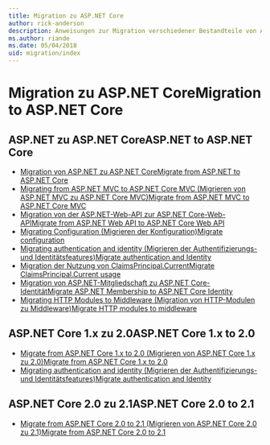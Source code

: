 ```yaml
---
title: Migration zu ASP.NET Core
author: rick-anderson
description: Anweisungen zur Migration verschiedener Bestandteile von ASP.NET 4.x zu ASP.NET Core
ms.author: riande
ms.date: 05/04/2018
uid: migration/index
---
```

# <a name="migration-to-aspnet-core"></a><span data-ttu-id="9bcac-103">Migration zu ASP.NET Core</span><span class="sxs-lookup"><span data-stu-id="9bcac-103">Migration to ASP.NET Core</span></span>

## <a name="aspnet-to-aspnet-core"></a><span data-ttu-id="9bcac-104">ASP.NET zu ASP.NET Core</span><span class="sxs-lookup"><span data-stu-id="9bcac-104">ASP.NET to ASP.NET Core</span></span>

* [<span data-ttu-id="9bcac-105">Migration von ASP.NET zu ASP.NET Core</span><span class="sxs-lookup"><span data-stu-id="9bcac-105">Migrate from ASP.NET to ASP.NET Core</span></span>](xref:migration/proper-to-2x/index)
* [<span data-ttu-id="9bcac-106">Migrating from ASP.NET MVC to ASP.NET Core MVC (Migrieren von ASP.NET MVC zu ASP.NET Core MVC)</span><span class="sxs-lookup"><span data-stu-id="9bcac-106">Migrate from ASP.NET MVC to ASP.NET Core MVC</span></span>](xref:migration/mvc)
* [<span data-ttu-id="9bcac-107">Migration von der ASP.NET-Web-API zur ASP.NET Core-Web-API</span><span class="sxs-lookup"><span data-stu-id="9bcac-107">Migrate from ASP.NET Web API to ASP.NET Core Web API</span></span>](xref:migration/webapi)
* [<span data-ttu-id="9bcac-108">Migrating Configuration (Migrieren der Konfiguration)</span><span class="sxs-lookup"><span data-stu-id="9bcac-108">Migrate configuration</span></span>](xref:migration/configuration)
* [<span data-ttu-id="9bcac-109">Migrating authentication and identity (Migrieren der Authentifizierungs- und Identitätsfeatures)</span><span class="sxs-lookup"><span data-stu-id="9bcac-109">Migrate authentication and Identity</span></span>](xref:migration/identity)
* [<span data-ttu-id="9bcac-110">Migration der Nutzung von ClaimsPrincipal.Current</span><span class="sxs-lookup"><span data-stu-id="9bcac-110">Migrate ClaimsPrincipal.Current usage</span></span>](xref:migration/claimsprincipal-current)
* [<span data-ttu-id="9bcac-111">Migration von ASP.NET-Mitgliedschaft zu ASP.NET Core-Identität</span><span class="sxs-lookup"><span data-stu-id="9bcac-111">Migrate ASP.NET Membership to ASP.NET Core Identity</span></span>](xref:migration/proper-to-2x/membership-to-core-identity)
* [<span data-ttu-id="9bcac-112">Migrating HTTP Modules to Middleware (Migration von HTTP-Modulen zu Middleware)</span><span class="sxs-lookup"><span data-stu-id="9bcac-112">Migrate HTTP modules to middleware</span></span>](xref:migration/http-modules)

## <a name="aspnet-core-1x-to-20"></a><span data-ttu-id="9bcac-113">ASP.NET Core 1.x zu 2.0</span><span class="sxs-lookup"><span data-stu-id="9bcac-113">ASP.NET Core 1.x to 2.0</span></span>

* [<span data-ttu-id="9bcac-114">Migrate from ASP.NET Core 1.x to 2.0 (Migrieren von ASP.NET Core 1.x zu 2.0)</span><span class="sxs-lookup"><span data-stu-id="9bcac-114">Migrate from ASP.NET Core 1.x to 2.0</span></span>](xref:migration/1x-to-2x/index)
* [<span data-ttu-id="9bcac-115">Migrating authentication and identity (Migrieren der Authentifizierungs- und Identitätsfeatures)</span><span class="sxs-lookup"><span data-stu-id="9bcac-115">Migrate authentication and Identity</span></span>](xref:migration/1x-to-2x/identity-2x)

## <a name="aspnet-core-20-to-21"></a><span data-ttu-id="9bcac-116">ASP.NET Core 2.0 zu 2.1</span><span class="sxs-lookup"><span data-stu-id="9bcac-116">ASP.NET Core 2.0 to 2.1</span></span>

* [<span data-ttu-id="9bcac-117">Migrate from ASP.NET Core 2.0 to 2.1 (Migrieren von ASP.NET Core 2.0 zu 2.1)</span><span class="sxs-lookup"><span data-stu-id="9bcac-117">Migrate from ASP.NET Core 2.0 to 2.1</span></span>](xref:migration/20_21)

